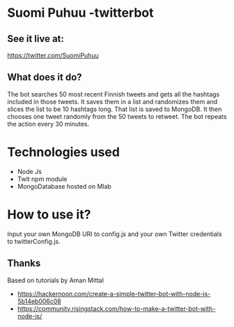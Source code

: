 # Suomi Puhuu -twitterbot

## See it live at:
https://twitter.com/SuomiPuhuu

## What does it do?
The bot searches 50 most recent Finnish tweets and gets all the hashtags included in those tweets. It saves them in a list and randomizes them and slices the list to be 10 hashtags long. That list is saved to MongoDB. It then chooses one tweet randomly from the 50 tweets to retweet. The bot repeats the action every 30 minutes.

# Technologies used
- Node Js
- Twit npm module
- MongoDatabase hosted on Mlab

# How to use it?
Input your own MongoDB URI to config.js and your own Twitter credentials to twitterConfig.js.

## Thanks
Based on tutorials by Aman Mittal
- https://hackernoon.com/create-a-simple-twitter-bot-with-node-js-5b14eb006c08
- https://community.risingstack.com/how-to-make-a-twitter-bot-with-node-js/